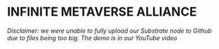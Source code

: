 # INFINITE METAVERSE ALLIANCE

*Disclaimer: we were unable to fully upload our Substrate node to Github due to files being too big. The demo is in our YouTube video*
